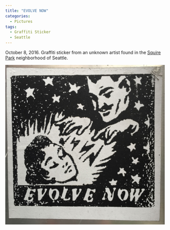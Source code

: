 ```yaml
---
title: "EVOLVE NOW"
categories:
  - Pictures
tags:
  - Graffiti Sticker
  - Seattle
---
```


October 8, 2016. Graffiti sticker from an unknown artist found in the [Squire Park](https://en.wikipedia.org/wiki/Squire_Park,_Seattle) neighborhood of Seattle.

![Evolve Now](/assets/images/2016/2016-10-08-evolve-now-smaller.jpg)